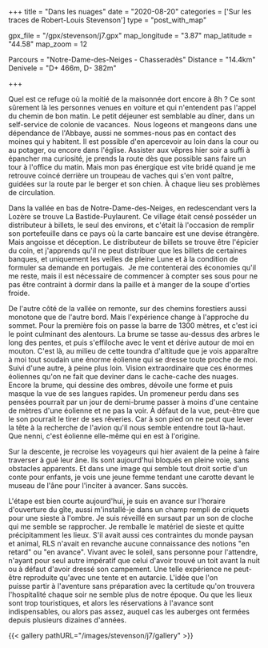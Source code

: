 +++
title = "Dans les nuages"
date = "2020-08-20"
categories = ['Sur les traces de Robert-Louis Stevenson']
type = "post_with_map"

gpx_file = "/gpx/stevenson/j7.gpx"
map_longitude = "3.87"
map_latitude = "44.58"
map_zoom = 12

Parcours = "Notre-Dame-des-Neiges - Chasseradès"
Distance = "14.4km"
Denivele = "D+ 466m, D- 382m"

+++


Quel est ce refuge où la moitié de la maisonnée dort encore à 8h ? Ce sont sûrement là les personnes venues en voiture et qui n'entendent pas l'appel du chemin de bon matin. Le petit déjeuner est semblable au dîner, dans un self-service de colonie de vacances. 
Nous logeons et mangeons dans une dépendance de l'Abbaye, aussi ne sommes-nous pas en contact des moines qui y habitent. Il est possible d'en apercevoir au loin dans la cour ou au potager, ou encore dans l'église. Assister aux vêpres hier soir a suffi à épancher ma curiosité, je prends la route dès que possible sans faire un tour à l'office du matin. Mais mon pas énergique est vite bridé quand je me retrouve coincé derrière un troupeau de vaches qui s'en vont paître, guidées sur la route par le berger et son chien. À chaque lieu ses problèmes de circulation.

Dans la vallée en bas de Notre-Dame-des-Neiges, en redescendant vers la Lozère se trouve La Bastide-Puylaurent. Ce village était censé posséder un distributeur à billets, le seul des environs, et c'était là l'occasion de remplir son portefeuille dans ce pays où la carte bancaire est une devise étrangère. Mais angoisse et déception. Le distributeur de billets se trouve être l'épicier du coin, et j'apprends qu'il ne peut distribuer que les billets de certaines banques, et uniquement les veilles de pleine Lune et à la condition de formuler sa demande en portugais. 
Je me contenterai des économies qu'il me reste, mais il est nécessaire de commencer à compter ses sous pour ne pas être contraint à dormir dans la paille et à manger de la soupe d'orties froide.

De l'autre côté de la vallée on remonte, sur des chemins forestiers aussi monotone que de l'autre bord. Mais l'expérience change à l'approche du sommet. Pour la première fois on passe la barre de 1300 mètres, et c'est ici le point culminant des alentours. La brume se tasse au-dessus des arbres le long des pentes, et puis s'effiloche avec le vent et dérive autour de moi en mouton. C'est là, au milieu de cette toundra d'altitude que je vois apparaître à moi tout soudain une énorme éolienne qui se dresse toute proche de moi. Suivi d'une autre, à peine plus loin. Vision extraordinaire que ces énormes éoliennes qu'on ne fait que deviner dans le cache-cache des nuages. Encore la brume, qui dessine des ombres, dévoile une forme et puis masque la vue de ses langues rapides. Un promeneur perdu dans ses pensées pourrait par un jour de demi-brume passer à moins d'une centaine de mètres d'une éolienne et ne pas la voir. À défaut de la vue, peut-être que le son pourrait le tirer de ses rêveries. Car à son pied on ne peut que lever la tête à la recherche de l'avion qu'il nous semble entendre tout là-haut. Que nenni, c'est éolienne elle-même qui en est à l'origine.

Sur la descente, je recroise les voyageurs qui hier avaient de la peine à faire traverser à gué leur âne. Ils sont aujourd'hui bloqués en pleine voie, sans obstacles apparents. Et dans une image qui semble tout droit sortie d'un conte pour enfants, je vois une jeune femme tendant une carotte devant le museau de l'âne pour l'inciter à avancer. Sans succès.

L'étape est bien courte aujourd'hui, je suis en avance sur l'horaire d'ouverture du gîte, aussi m'installé-je dans un champ rempli de criquets pour une sieste à l'ombre. Je suis réveillé en sursaut par un son de cloche qui me semble se rapprocher. Je remballe le matériel de sieste et quitte précipitamment les lieux.
S'il avait aussi ces contraintes du monde paysan et animal, RLS n'avait en revanche aucune connaissance des notions "en retard" ou "en avance". Vivant avec le soleil, sans personne pour l'attendre, n'ayant pour seul autre impératif que celui d'avoir trouvé un toit avant la nuit ou à défaut d'avoir dressé son campement. Une telle expérience ne peut-être reproduite qu'avec une tente et en autarcie. L'idée que l'on puisse partir à l'aventure sans préparation avec la certitude qu'on trouvera l'hospitalité chaque soir ne semble plus de notre époque. Ou que les lieux sont trop touristiques, et alors les réservations à l'avance sont indispensables, ou alors pas assez, auquel cas les auberges ont fermées depuis plusieurs dizaines d'années.


{{< gallery pathURL="/images/stevenson/j7/gallery" >}}
